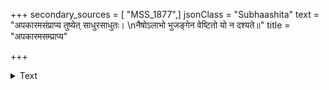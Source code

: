 +++
secondary_sources = [ "MSS_1877",]
jsonClass = "Subhaashita"
text = "अपकारमसंप्राप्य तुष्येत् साधुरसाधुतः।  \nनैषोऽलाभो भुजङ्गेन वेष्टितो यो न दश्यते॥"
title = "अपकारमसम्प्राप्य"

+++

<details><summary>Text</summary>

अपकारमसंप्राप्य तुष्येत् साधुरसाधुतः।  
नैषोऽलाभो भुजङ्गेन वेष्टितो यो न दश्यते॥
</details>
